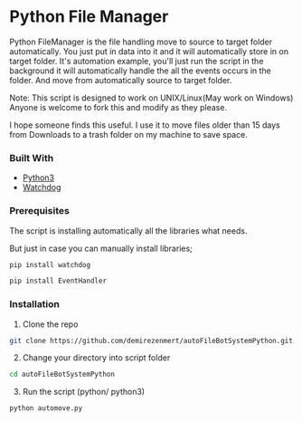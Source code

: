 
# Python File Manager

Python FileManager is the file handling move to source to target folder automatically. You just put in data into it and it will automatically store in on 
target folder.
It's automation example, you'll just run the script in the background it will automatically handle the all the events occurs in the folder. And move from automatically
source to target folder.

Note: This script is designed to work on UNIX/Linux(May work on Windows)
Anyone is welcome to fork this and modify as they please.

I hope someone finds this useful. I use it to move files older than 15 days from Downloads to a trash folder on my machine to save space.

### Built With
* [Python3](https://www.python.org/download/releases/3.0/)
* [Watchdog](https://pypi.org/project/watchdog/)




### Prerequisites
The script is installing automatically all the libraries what needs.

But just in case you can manually install libraries;
```sh
pip install watchdog
```
```sh
pip install EventHandler
```

### Installation

1. Clone the repo
```sh
git clone https://github.com/demirezenmert/autoFileBotSystemPython.git
```
2. Change your directory into script folder
```sh
cd autoFileBotSystemPython
```
3. Run the script (python/ python3)
```sh
python automove.py
```
